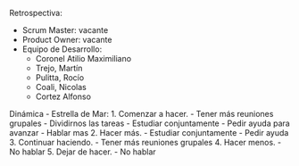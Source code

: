 Retrospectiva:
- Scrum Master: vacante
- Product Owner: vacante
- Equipo de Desarrollo:
    - Coronel Atilio Maximiliano
    - Trejo, Martín
	- Pulitta, Rocío
	- Coali, Nicolas
	- Cortez Alfonso 

Dinámica - Estrella de Mar:
    1. Comenzar a hacer.
        - Tener más reuniones grupales
        - Dividirnos las tareas
        - Estudiar conjuntamente
        - Pedir ayuda para avanzar
        - Hablar mas
    2. Hacer más.
        - Estudiar conjuntamente
        - Pedir ayuda
    3. Continuar haciendo.
        - Tener más reuniones grupales
    4. Hacer menos.
        - No hablar
    5. Dejar de hacer.
        - No hablar